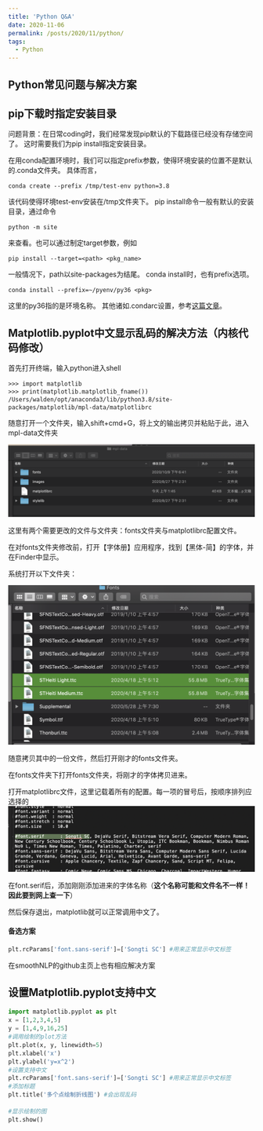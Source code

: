 ```yaml
---
title: 'Python Q&A'
date: 2020-11-06
permalink: /posts/2020/11/python/
tags:
  - Python
---
```


## Python常见问题与解决方案

## pip下载时指定安装目录

问题背景：在日常coding时，我们经常发现pip默认的下载路径已经没有存储空间了。
这时需要我们为pip install指定安装目录。

在用conda配置环境时，我们可以指定prefix参数，使得环境安装的位置不是默认的.conda文件夹。
具体而言，
```shell
conda create --prefix /tmp/test-env python=3.8
```
该代码使得环境test-env安装在/tmp文件夹下。
pip install命令一般有默认的安装目录，通过命令
```shell
python -m site
```
来查看。也可以通过制定target参数，例如
```shell
pip install --target=<path> <pkg_name>
```
一般情况下，path以site-packages为结尾。
conda install时，也有prefix选项。
```shell
conda install --prefix=~/pyenv/py36 <pkg>
```
这里的py36指的是环境名称。
其他诸如.condarc设置，参考[这篇文章](https://conda.io/projects/conda/en/latest/user-guide/configuration/use-condarc.html#specify-environment-directories-envs-dirs)。

## Matplotlib.pyplot中文显示乱码的解决方法（内核代码修改）

首先打开终端，输入python进入shell

```shell
>>> import matplotlib
>>> print(matplotlib.matplotlib_fname())
/Users/walden/opt/anaconda3/lib/python3.8/site-packages/matplotlib/mpl-data/matplotlibrc
```

随意打开一个文件夹，输入shift+cmd+G，将上文的输出拷贝并粘贴于此，进入mpl-data文件夹

![image-20201106130834436](/images/matplotlib/image-20201106130834436.png)

这里有两个需要更改的文件与文件夹：fonts文件夹与matplotlibrc配置文件。

在对fonts文件夹修改前，打开【字体册】应用程序，找到【黑体-简】的字体，并在Finder中显示。

系统打开以下文件夹：

![image-20201106131031290](/images/matplotlib/image-20201106131031290.png)

随意拷贝其中的一份文件，然后打开刚才的fonts文件夹。

在fonts文件夹下打开fonts文件夹，将刚才的字体拷贝进来。

打开matplotlibrc文件，这里记载着所有的配置。每一项的冒号后，按顺序排列应选择的![image-20201106131206243](/images/matplotlib/image-20201106131206243.png)

在font.serif后，添加刚刚添加进来的字体名称（**这个名称可能和文件名不一样！因此要到网上查一下**）

然后保存退出，matplotlib就可以正常调用中文了。

#### 备选方案

```python
plt.rcParams['font.sans-serif']=['Songti SC'] #用来正常显示中文标签
```

在smoothNLP的github主页上也有相应解决方案

## 设置Matplotlib.pyplot支持中文

```python
import matplotlib.pyplot as plt
x = [1,2,3,4,5]
y = [1,4,9,16,25]
#调用绘制的plot方法
plt.plot(x, y, linewidth=5)
plt.xlabel('x')
plt.ylabel('y=x^2')
#设置支持中文
plt.rcParams['font.sans-serif']=['Songti SC'] #用来正常显示中文标签
#添加标题
plt.title('多个点绘制折线图') #会出现乱码
 
#显示绘制的图
plt.show()
```